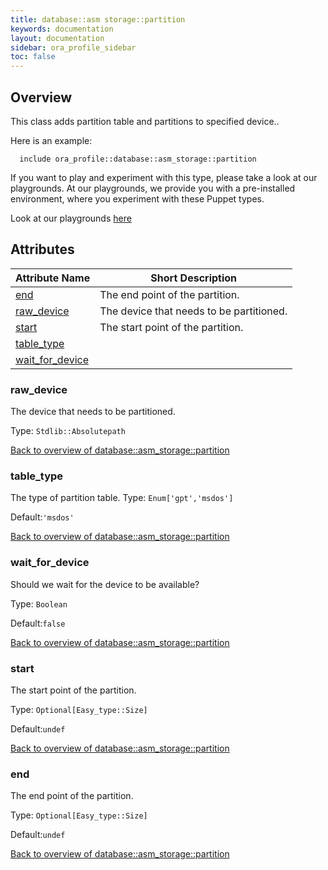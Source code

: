 ```yaml
---
title: database::asm storage::partition
keywords: documentation
layout: documentation
sidebar: ora_profile_sidebar
toc: false
---
```

## Overview

This class adds partition table and partitions to specified device..

Here is an example:

```puppet
  include ora_profile::database::asm_storage::partition
```




If you want to play and experiment with this type, please take a look at our playgrounds. At our playgrounds, 
we provide you with a pre-installed environment, where you experiment with these Puppet types.

Look at our playgrounds [here](/playgrounds#oracle)

## Attributes



Attribute Name                                                       | Short Description                        |
-------------------------------------------------------------------- | ---------------------------------------- |
[end](#database::asm_storage::partition_end)                         | The end point of the partition.          |
[raw_device](#database::asm_storage::partition_raw_device)           | The device that needs to be partitioned. |
[start](#database::asm_storage::partition_start)                     | The start point of the partition.        |
[table_type](#database::asm_storage::partition_table_type)           |                                          |
[wait_for_device](#database::asm_storage::partition_wait_for_device) |                                          |




### raw_device<a name='database::asm_storage::partition_raw_device'>

The device that needs to be partitioned.

Type: `Stdlib::Absolutepath`


[Back to overview of database::asm_storage::partition](#attributes)

### table_type<a name='database::asm_storage::partition_table_type'>

The type of partition table.
Type: `Enum['gpt','msdos']`

Default:`'msdos'`

[Back to overview of database::asm_storage::partition](#attributes)

### wait_for_device<a name='database::asm_storage::partition_wait_for_device'>

Should we wait for the device to be available?

Type: `Boolean`

Default:`false`

[Back to overview of database::asm_storage::partition](#attributes)

### start<a name='database::asm_storage::partition_start'>

The start point of the partition.

Type: `Optional[Easy_type::Size]`

Default:`undef`

[Back to overview of database::asm_storage::partition](#attributes)

### end<a name='database::asm_storage::partition_end'>

The end point of the partition.

Type: `Optional[Easy_type::Size]`

Default:`undef`

[Back to overview of database::asm_storage::partition](#attributes)
